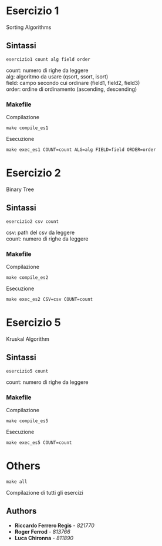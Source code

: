 # Esercizio 1

Sorting Algorithms

## Sintassi

```
esercizio1 count alg field order
```
count: numero di righe da leggere\
alg: algoritmo da usare (qsort, ssort, isort)\
field: campo secondo cui ordinare (field1, field2, field3)\
order: ordine di ordinamento (ascending, descending)

### Makefile

Compilazione
```
make compile_es1
```

Esecuzione
```
make exec_es1 COUNT=count ALG=alg FIELD=field ORDER=order
```

# Esercizio 2

Binary Tree

## Sintassi

```
esercizio2 csv count 
```
csv: path del csv da leggere\
count: numero di righe da leggere

### Makefile

Compilazione
```
make compile_es2
```

Esecuzione
```
make exec_es2 CSV=csv COUNT=count
```

# Esercizio 5

Kruskal Algorithm

## Sintassi

```
esercizio5 count 
```
count: numero di righe da leggere

### Makefile

Compilazione
```
make compile_es5
```

Esecuzione
```
make exec_es5 COUNT=count
```

# Others
```
make all
```
Compilazione di tutti gli esercizi

## Authors

* **Riccardo Ferrero Regis** - *821770* 
* **Roger Ferrod** - *813766* 
* **Luca Chironna** - *811890* 
